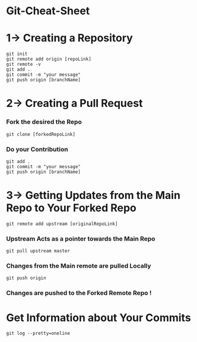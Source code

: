 # Git-Cheat-Sheet
# 1-> Creating a Repository
`git init  `   
`git remote add origin [repoLink]   `   
`git remote -v  `   
`git add .   `  
`git commit -m "your message"  `   
`git push origin [branchName]  `  
 # 2-> Creating a Pull Request
### Fork the desired the Repo    
`git clone [forkedRepoLink]`    
### Do your Contribution  
`git add .`  
`git commit -m "your message"`  
`git push origin [branchName]`  
# 3-> Getting Updates from the Main Repo to Your Forked Repo  
`git remote add upstream [originalRepoLink]`  
### Upstream Acts as a pointer towards the Main Repo  
`git pull upstream master`  
### Changes from the Main remote are pulled Locally  
`git push origin`    
### Changes are pushed to the Forked Remote Repo !  
# Get Information about Your Commits
`git log --pretty=oneline`  

 
